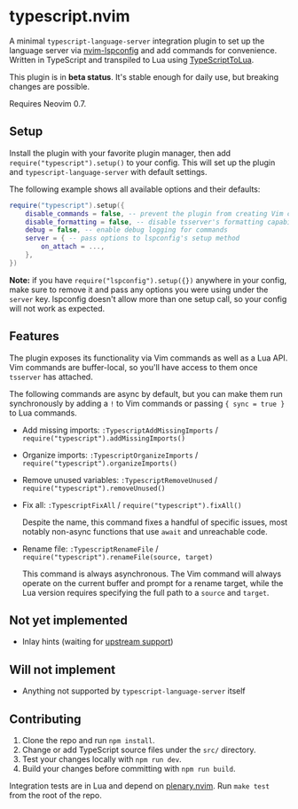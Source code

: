 # typescript.nvim

A minimal `typescript-language-server` integration plugin to set up the language
server via [nvim-lspconfig](https://github.com/neovim/nvim-lspconfig) and add
commands for convenience. Written in TypeScript and transpiled to
Lua using [TypeScriptToLua](https://github.com/TypeScriptToLua/TypeScriptToLua).

This plugin is in **beta status**. It's stable enough for daily use, but
breaking changes are possible.

Requires Neovim 0.7.

## Setup

Install the plugin with your favorite plugin manager, then add
`require("typescript").setup()` to your config. This will set up the plugin and
`typescript-language-server` with default settings.

The following example shows all available options and their defaults:

```lua
require("typescript").setup({
    disable_commands = false, -- prevent the plugin from creating Vim commands
    disable_formatting = false, -- disable tsserver's formatting capabilities
    debug = false, -- enable debug logging for commands
    server = { -- pass options to lspconfig's setup method
        on_attach = ...,
    },
})
```

**Note:** if you have `require("lspconfig").setup({})` anywhere in your config,
make sure to remove it and pass any options you were using under the `server`
key. lspconfig doesn't allow more than one setup call, so your config will not
work as expected.

## Features

The plugin exposes its functionality via Vim commands as well as a Lua API. Vim
commands are buffer-local, so you'll have access to them once `tsserver` has
attached.

The following commands are async by default, but you can make them run
synchronously by adding a `!` to Vim commands or passing `{ sync = true }` to
Lua commands.

- Add missing imports: `:TypescriptAddMissingImports` /
  `require("typescript").addMissingImports()`

- Organize imports: `:TypescriptOrganizeImports` /
  `require("typescript").organizeImports()`

- Remove unused variables: `:TypescriptRemoveUnused` /
  `require("typescript").removeUnused()`

- Fix all: `:TypescriptFixAll` / `require("typescript").fixAll()`

  Despite the name, this command fixes a handful of specific issues, most notably
  non-async functions that use `await` and unreachable code.

- Rename file: `:TypescriptRenameFile` /
  `require("typescript").renameFile(source, target)`

  This command is always asynchronous. The Vim command will always operate on
  the current buffer and prompt for a rename target, while the Lua version
  requires specifying the full path to a `source` and `target`.

## Not yet implemented

- Inlay hints (waiting for [upstream support](https://github.com/neovim/neovim/issues/18086))

## Will not implement

- Anything not supported by `typescript-language-server` itself

## Contributing

1. Clone the repo and run `npm install`.
2. Change or add TypeScript source files under the `src/` directory.
3. Test your changes locally with `npm run dev`.
4. Build your changes before committing with `npm run build`.

Integration tests are in Lua and depend on
[plenary.nvim](https://github.com/nvim-lua/plenary.nvim). Run `make test` from
the root of the repo.
